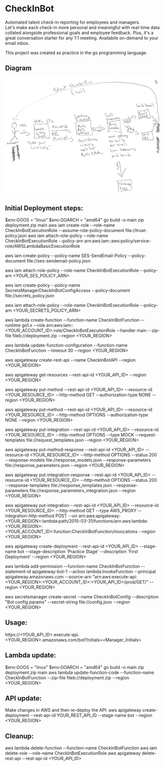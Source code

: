 # CheckInBot
Automated talent check-in reporting for employees and managers.  
Let's make each check-in more personal and meaningful with real-time data collated alongside professional goals and employee feedback. 
Plus, it's a great conversation starter for any 1:1 meeting.  Availabile on-demand to your email inbox.

This project was created as practice in the go programming language. 

## Diagram
<img src="architecture_diagram.jpg" alt="architecture diagram" width="900" height="auto">

## Initial Deployment steps:

$env:GOOS = "linux"
$env:GOARCH = "amd64"
go build -o main
zip deployment.zip main
aws iam create-role --role-name CheckInBotExecutionRole --assume-role-policy-document file://trust-policy.json
aws iam attach-role-policy --role-name CheckInBotExecutionRole --policy-arn arn:aws:iam::aws:policy/service-role/AWSLambdaBasicExecutionRole

aws iam create-policy --policy-name SES-SendEmail-Policy --policy-document file://ses-sendemail-policy.json

aws iam attach-role-policy --role-name CheckInBotExecutionRole --policy-arn <YOUR_SES_POLICY_ARN>

aws iam create-policy --policy-name SecretsManagerCheckInBotConfigAccess --policy-document file://secrets_policy.json

aws iam attach-role-policy --role-name CheckInBotExecutionRole --policy-arn <YOUR_SECRETS_POLICY_ARN>

aws lambda create-function --function-name CheckInBotFunction --runtime go1.x --role arn:aws:iam::<YOUR_ACCOUNT_ID>:role/CheckInBotExecutionRole --handler main --zip-file fileb://deployment.zip --region <YOUR_REGION>

aws lambda update-function-configuration --function-name CheckInBotFunction --timeout 30 --region <YOUR_REGION>

aws apigateway create-rest-api --name CheckInBotAPI --region <YOUR_REGION>

aws apigateway get-resources --rest-api-id <YOUR_API_ID> --region <YOUR_REGION>

aws apigateway put-method --rest-api-id <YOUR_API_ID> --resource-id <YOUR_RESOURCE_ID> --http-method GET --authorization-type NONE --region <YOUR_REGION>

aws apigateway put-method --rest-api-id <YOUR_API_ID> --resource-id <YOUR_RESOURCE_ID> --http-method OPTIONS --authorization-type NONE --region <YOUR_REGION>

aws apigateway put-integration --rest-api-id <YOUR_API_ID> --resource-id <YOUR_RESOURCE_ID> --http-method OPTIONS --type MOCK --request-templates file://request_templates.json --region <YOUR_REGION>

aws apigateway put-method-response --rest-api-id <YOUR_API_ID> --resource-id <YOUR_RESOURCE_ID> --http-method OPTIONS --status 200 --response-models file://response_models.json --response-parameters file://response_parameters.json --region <YOUR_REGION>

aws apigateway put-integration-response --rest-api-id <YOUR_API_ID> --resource-id <YOUR_RESOURCE_ID> --http-method OPTIONS --status 200 --response-templates file://response_templates.json --response-parameters file://response_parameters_integration.json --region <YOUR_REGION>

aws apigateway put-integration --rest-api-id <YOUR_API_ID> --resource-id <YOUR_RESOURCE_ID> --http-method GET --type AWS_PROXY --integration-http-method POST --uri arn:aws:apigateway:<YOUR_REGION>:lambda:path/2015-03-31/functions/arn:aws:lambda:<YOUR_REGION>:<YOUR_ACCOUNT_ID>:function:CheckInBotFunction/invocations --region <YOUR_REGION>

aws apigateway create-deployment --rest-api-id <YOUR_API_ID> --stage-name bot --stage-description 'Practice Stage' --description 'First Deployment' --region <YOUR_REGION>

aws lambda add-permission --function-name CheckInBotFunction --statement-id apigateway-bot-1 --action lambda:InvokeFunction --principal apigateway.amazonaws.com --source-arn "arn:aws:execute-api:<YOUR_REGION>:<YOUR_ACCOUNT_ID>:<YOUR_API_ID>/prod/GET/" --region <YOUR_REGION>

aws secretsmanager create-secret --name CheckInBotConfig --description "Bot config params" --secret-string file://config.json --region <YOUR_REGION>


## Usage: 

https://<YOUR_API_ID>.execute-api.<YOUR_REGION>.amazonaws.com/bot?initials=<Manager_Initials>


## Lambda update:

$env:GOOS = "linux"
$env:GOARCH = "amd64"
go build -o main
zip deployment.zip main
aws lambda update-function-code --function-name CheckInBotFunction --zip-file fileb://deployment.zip --region <YOUR_REGION>


## API update:

Make changes in AWS and then re-deploy the API:
aws apigateway create-deployment --rest-api-id YOUR_REST_API_ID --stage-name bot --region <YOUR_REGION>


## Cleanup:

aws lambda delete-function --function-name CheckInBotFunction
aws iam delete-role --role-name CheckInBotExecutionRole
aws apigateway delete-rest-api --rest-api-id <YOUR_API_ID>
